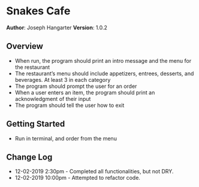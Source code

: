 # Snakes Cafe

**Author**: Joseph Hangarter
**Version**: 1.0.2

## Overview
* When run, the program should print an intro message and the menu for the restaurant
* The restaurant’s menu should include appetizers, entrees, desserts, and beverages. At least 3 in each category
* The program should prompt the user for an order
* When a user enters an item, the program should print an acknowledgment of their input
* The program should tell the user how to exit

## Getting Started
* Run in terminal, and order from the menu

## Change Log
* 12-02-2019 2:30pm - Completed all functionalities, but not DRY.
* 12-02-2019 10:00pm - Attempted to refactor code.
